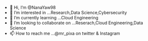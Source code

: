 - 👋 Hi, I’m @NanaYaw98
- 👀 I’m interested in ...Research,Data Science,Cybersecurity
- 🌱 I’m currently learning ...Cloud Engineering
- 💞️ I’m looking to collaborate on ...Reserach,Cloud Engineering,Data Science
- 📫 How to reach me ...@mr_pixa on twitter & Instagram

<!---
NanaYaw98/NanaYaw98 is a ✨ special ✨ repository because its `README.md` (this file) appears on your GitHub profile.
You can click the Preview link to take a look at your changes.
--->
